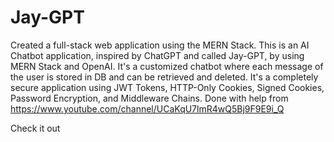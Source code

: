 # Jay-GPT 
Created a full-stack web application using the MERN Stack. This is an AI Chatbot application, inspired by ChatGPT and called Jay-GPT, by using MERN Stack and OpenAI. It's a customized chatbot where each message of the user is stored in DB and can be retrieved and deleted. It's a completely secure application using JWT Tokens, HTTP-Only Cookies, Signed Cookies, Password Encryption, and Middleware Chains. Done with help from https://www.youtube.com/channel/UCaKqU7lmR4wQ5Bj9F9E9i_Q

Check it out
